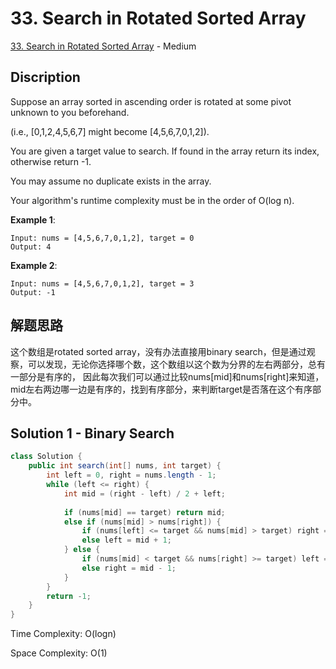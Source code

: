 # 33. Search in Rotated Sorted Array

[33. Search in Rotated Sorted Array](https://leetcode.com/problems/search-in-rotated-sorted-array/) - Medium

## Discription
Suppose an array sorted in ascending order is rotated at some pivot unknown to you beforehand.

(i.e., [0,1,2,4,5,6,7] might become [4,5,6,7,0,1,2]).

You are given a target value to search. If found in the array return its index, otherwise return -1.

You may assume no duplicate exists in the array.

Your algorithm's runtime complexity must be in the order of O(log n).

**Example 1**:

    Input: nums = [4,5,6,7,0,1,2], target = 0
    Output: 4
    
**Example 2**:

    Input: nums = [4,5,6,7,0,1,2], target = 3
    Output: -1
    
## 解题思路
这个数组是rotated sorted array，没有办法直接用binary search，但是通过观察，可以发现，无论你选择哪个数，这个数组以这个数为分界的左右两部分，总有一部分是有序的，
因此每次我们可以通过比较nums[mid]和nums[right]来知道，mid左右两边哪一边是有序的，找到有序部分，来判断target是否落在这个有序部分中。
    
## Solution 1 - Binary Search

```java
class Solution {
    public int search(int[] nums, int target) {
        int left = 0, right = nums.length - 1;
        while (left <= right) {
            int mid = (right - left) / 2 + left;
            
            if (nums[mid] == target) return mid;
            else if (nums[mid] > nums[right]) {
                if (nums[left] <= target && nums[mid] > target) right = mid - 1;
                else left = mid + 1;
            } else {
                if (nums[mid] < target && nums[right] >= target) left = mid + 1;
                else right = mid - 1;
            }
        }
        return -1;
    }
}
```
Time Complexity: O(logn)

Space Complexity: O(1)
